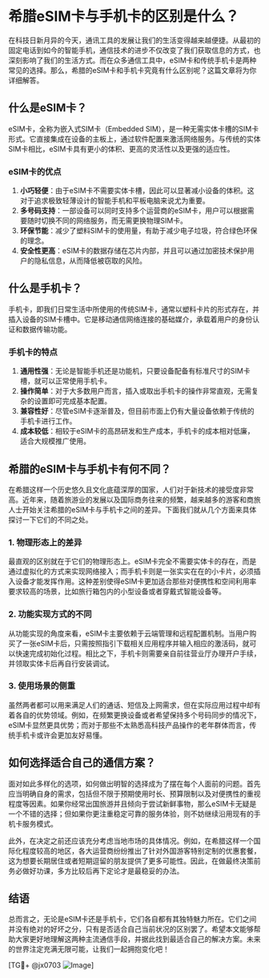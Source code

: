 # 希腊eSIM卡与手机卡的区别是什么？

在科技日新月异的今天，通讯工具的发展让我们的生活变得越来越便捷。从最初的固定电话到如今的智能手机，通信技术的进步不仅改变了我们获取信息的方式，也深刻影响了我们的生活方式。而在众多通信工具中，eSIM卡和传统手机卡是两种常见的选择。那么，希腊的eSIM卡和手机卡究竟有什么区别呢？这篇文章将为你详细解答。

## 什么是eSIM卡？

eSIM卡，全称为嵌入式SIM卡（Embedded SIM），是一种无需实体卡槽的SIM卡形式。它直接集成在设备的主板上，通过软件配置来激活网络服务。与传统的实体SIM卡相比，eSIM卡具有更小的体积、更高的灵活性以及更强的适应性。

### eSIM卡的优点

1. **小巧轻便**：由于eSIM卡不需要实体卡槽，因此可以显著减小设备的体积。这对于追求极致轻薄设计的智能手机和平板电脑来说尤为重要。
2. **多号码支持**：一部设备可以同时支持多个运营商的eSIM卡，用户可以根据需要随时切换不同的网络服务，而无需更换物理SIM卡。
3. **环保节能**：减少了塑料SIM卡的使用量，有助于减少电子垃圾，符合绿色环保的理念。
4. **安全性更高**：eSIM卡的数据存储在芯片内部，并且可以通过加密技术保护用户的隐私信息，从而降低被窃取的风险。

## 什么是手机卡？

手机卡，即我们日常生活中所使用的传统SIM卡，通常以塑料卡片的形式存在，并插入设备的SIM卡槽中。它是移动通信网络连接的基础媒介，承载着用户的身份认证和数据传输功能。

### 手机卡的特点

1. **通用性强**：无论是智能手机还是功能机，只要设备配备有标准尺寸的SIM卡槽，就可以正常使用手机卡。
2. **操作简单**：对于大多数用户而言，插入或取出手机卡的操作非常直观，无需复杂的设置即可完成基本配置。
3. **兼容性好**：尽管eSIM卡逐渐普及，但目前市面上仍有大量设备依赖于传统的手机卡进行工作。
4. **成本较低**：相较于eSIM卡的高昂研发和生产成本，手机卡的成本相对低廉，适合大规模推广使用。

## 希腊的eSIM卡与手机卡有何不同？

在希腊这样一个历史悠久且文化底蕴深厚的国家，人们对于新技术的接受度非常高。近年来，随着旅游业的发展以及国际商务往来的频繁，越来越多的游客和商旅人士开始关注希腊的eSIM卡与手机卡之间的差异。下面我们就从几个方面来具体探讨一下它们的不同之处。

### 1. 物理形态上的差异

最直观的区别就在于它们的物理形态上。eSIM卡完全不需要实体卡的存在，而是通过虚拟化的方式来实现网络接入；而手机卡则是一张实实在在的小卡片，必须插入设备才能发挥作用。这种差别使得eSIM卡更加适合那些对便携性和空间利用率要求较高的场景，比如旅行箱包内的小型设备或者穿戴式智能设备等。

### 2. 功能实现方式的不同

从功能实现的角度来看，eSIM卡主要依赖于云端管理和远程配置机制。当用户购买了一张eSIM卡后，只需按照指引下载相关应用程序并输入相应的激活码，就可以快速完成初始化过程。相比之下，手机卡则需要亲自前往营业厅办理开户手续，并领取实体卡后再自行安装调试。

### 3. 使用场景的侧重

虽然两者都可以用来满足人们的通话、短信及上网需求，但在实际应用过程中却有着各自的优势领域。例如，在频繁更换设备或者希望保持多个号码同步的情况下，eSIM卡显然更具优势；而对于那些不太熟悉高科技产品操作的老年群体而言，传统手机卡或许会更加友好易懂。

## 如何选择适合自己的通信方案？

面对如此多样化的选项，如何做出明智的选择成为了摆在每个人面前的问题。首先应当明确自身的需求，包括但不限于预期使用时长、预算限制以及对便携性的重视程度等因素。如果你经常出国旅游并且倾向于尝试新鲜事物，那么eSIM卡无疑是一个不错的选择；但如果你更注重稳定可靠的服务体验，则不妨继续沿用现有的手机卡服务模式。

此外，在决定之前还应该充分考虑当地市场的具体情况。例如，在希腊这样一个国际化程度较高的地区，各大运营商纷纷推出了针对外国游客特别定制的优惠套餐，这为想要长期居住或者短期逗留的朋友提供了更多可能性。因此，在做最终决策前务必做好功课，多方比较后再下定论才是最稳妥的办法。

## 结语

总而言之，无论是eSIM卡还是手机卡，它们各自都有其独特魅力所在。它们之间并没有绝对的好坏之分，只有是否适合自己当前状况的区别罢了。希望本文能够帮助大家更好地理解这两种主流通信手段，并据此找到最适合自己的解决方案。未来的世界注定充满无限可能，让我们一起拥抱变化吧！

[TG💪+ @jx0703 ![Image](https://github.com/user-attachments/assets/dbca1d08-cadb-493c-b0ec-ad6f7a83f270)]